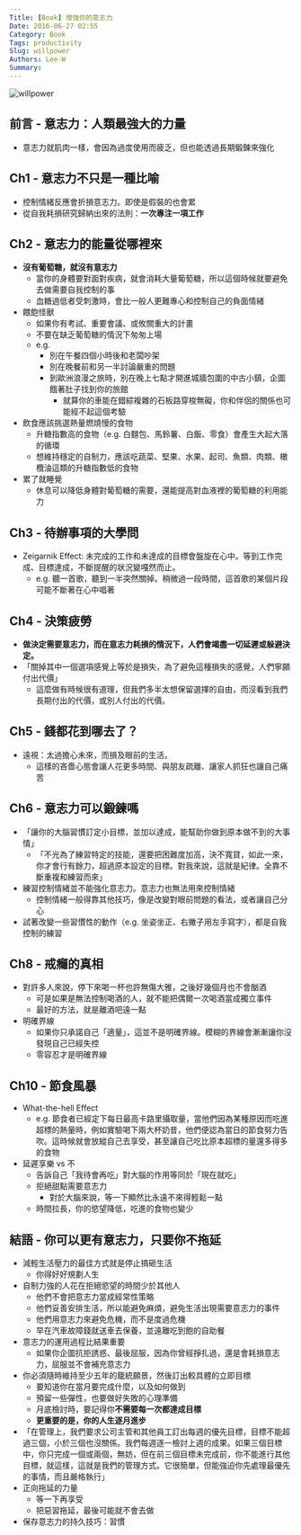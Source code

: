 ```yaml
---
Title: [Book] 增強你的意志力
Date: 2016-06-27 02:55
Category: Book
Tags: productivity
Slug: willpower
Authors: Lee-W
Summary: 
---
```


![willpower](http://pic.eslite.com/Upload/Product/201307/m/635093011219915000.jpg)

<!--more-->

## 前言 - 意志力：人類最強大的力量
- 意志力就肌肉一樣，會因為過度使用而疲乏，但也能透過長期鍛鍊來強化

## Ch1 - 意志力不只是一種比喻
- 控制情緒反應會折損意志力。即使是假裝的也會累
- 從自我耗損研究歸納出來的法則：**一次專注一項工作**

## Ch2 - 意志力的能量從哪裡來
- **沒有葡萄糖，就沒有意志力**
	- 當你的身體要對面對疾病，就會消耗大量葡萄糖，所以這個時候就要避免去做需要自我控制的事
	- 血糖過低者受刺激時，會比一般人更難專心和控制自己的負面情緒
- 餵飽怪獸
	- 如果你有考試、重要會議、或攸關重大的計畫
	- 不要在缺乏葡萄糖的情況下匆匆上場
	- e.g.
		- 別在午餐四個小時後和老闆吵架
		- 別在晚餐前和另一半討論嚴重的問題
		- 到歐洲浪漫之旅時，別在晚上七點才開進城牆包圍的中古小鎮，企圖餓著肚子找到你的旅館
			- 就算你的車能在錯綜複雜的石板路穿梭無礙，你和伴侶的關係也可能經不起這個考驗
- 飲食應該挑選熱量燃燒慢的食物
	- 升糖指數高的食物（e.g. 白麵包、馬鈴薯、白飯、零食）會產生大起大落的循環
	- 想維持穩定的自制力，應該吃蔬菜、堅果、水果、起司、魚類、肉類、橄欖油這類的升糖指數低的食物  
- 累了就睡覺
	- 休息可以降低身體對葡萄糖的需要，還能提高對血液裡的葡萄糖的利用能力

## Ch3 - 待辦事項的大學問 
- Zeigarnik Effect: 未完成的工作和未達成的目標會盤旋在心中。等到工作完成、目標達成，不斷提醒的狀況變嘎然而止。
	- 	e.g. 聽一首歌，聽到一半突然關掉。稍微過一段時間，這首歌的某個片段可能不斷著在心中唱著

## Ch4 - 決策疲勞
- **做決定需要意志力，而在意志力耗損的情況下，人們會竭盡一切延遲或躲避決定。**
- 「關掉其中一個選項感覺上等於是損失，為了避免這種損失的感覺，人們寧願付出代價」
	- 這麼做有時候很有道理，但我們多半太想保留選擇的自由，而沒看到我們長期付出的代價，或別人付出的代價。

## Ch5 - 錢都花到哪去了？
- 遠視：太過擔心未來，而損及眼前的生活。	
	- 這樣的吝嗇心態會讓人花更多時間、與朋友疏離、讓家人抓狂也讓自己痛苦

## Ch6 - 意志力可以鍛鍊嗎
- 「讓你的大腦習慣訂定小目標，並加以達成，能幫助你做到原本做不到的大事情」
	- 「不光為了練習特定的技能，還要把困難度加高，決不寬貸，如此一來，你才會行有餘力，超過原本設定的目標。對我來說，這就是紀律。全靠不斷重複和練習而來」 
- 練習控制情緒並不能強化意志力。意志力也無法用來控制情緒
	- 控制情緒一般得靠其他技巧，像是改變對眼前問題的看法，或者讓自己分心
- 試著改變一些習慣性的動作（e.g. 坐姿坐正、右撇子用左手寫字），都是自我控制的練習

## Ch8 - 戒癮的真相
- 對許多人來說，停下來喝一杯也許無傷大雅，之後好幾個月也不會酗酒
	- 可是如果是無法控制喝酒的人，就不能把偶爾一次喝酒當成獨立事件
	- 最好的方法，就是離酒吧遠一點
- 明確界線
	- 如果你只承諾自己「適量」，這並不是明確界線。模糊的界線會漸漸讓你沒發現自己已經失控
	- 零容忍才是明確界線

## Ch10 - 節食風暴
- What-the-hell Effect
	- e.g. 節食者已經定下每日最高卡路里攝取量，當他們因為某種原因而吃進超標的熱量時，例如實驗喝下兩大杯奶昔，他們便認為當日的節食努力告吹。這時候就會放縱自己去享受，甚至讓自己吃比原本超標的量還多得多的食物 
- 延遲享樂 vs 不
	- 告訴自己「我待會再吃」對大腦的作用等同於「現在就吃」
	- 拒絕甜點需要意志力
		-  對於大腦來說，等一下顯然比永遠不來得輕鬆一點
	- 時間拉長，你的慾望降低，吃進的食物也變少

## 結語 - 你可以更有意志力，只要你不拖延
- 減輕生活壓力的最佳方式就是停止搞砸生活
	- 你得好好規劃人生
- 自制力強的人花在拒絕慾望的時間少於其他人
	- 他們不會把意志力當成經常性策略
	- 他們妥善安排生活，所以能避免麻煩，避免生活出現需要意志力的事件
	- 他們用意志力來避免危機，而不是度過危機
	- 早在汽車故障錢就送車去保養，並遠離吃到飽的自助餐
- 意志力的運用過程比結果重要
	- 如果你企圖抗拒誘惑、最後屈服，因為你曾經掙扎過，還是會耗損意志力，屈服並不會補充意志力
- 你必須隨時維持至少五年的籠統願景，然後訂出較具體的立即目標
	- 要知道你在當月要完成什麼，以及如何做到
	- 預留一些彈性，也要做好失敗的心理準備
	- 月底檢討時，要記得你**不需要每一次都達成目標**
	- **更重要的是，你的人生逐月進步**
- 「在管理上，我們要求公司主管和其他員工訂出每週的優先目標，目標不能超過三個，小於三個也沒關係。我們每週逐一檢討上週的成果。如果三個目標中，你只完成一個或兩個，無妨，但在前三個目標未完成前，你不能進行其他目標，就這樣，這就是我們的管理方式。它很簡單，但能強迫你先處理最優先的事情，而且嚴格執行」 
- 正向拖延的力量
	- 等一下再享受
	- 把惡習拖延，最後可能就不會去做
- 保存意志力的持久技巧：習慣 
